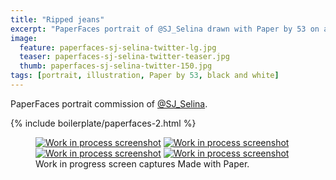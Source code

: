 ```yaml
---
title: "Ripped jeans"
excerpt: "PaperFaces portrait of @SJ_Selina drawn with Paper by 53 on an iPad."
image: 
  feature: paperfaces-sj-selina-twitter-lg.jpg
  teaser: paperfaces-sj-selina-twitter-teaser.jpg
  thumb: paperfaces-sj-selina-twitter-150.jpg
tags: [portrait, illustration, Paper by 53, black and white]
---
```


PaperFaces portrait commission of [@SJ_Selina](http://twitter.com/SJ_Selina).

{% include boilerplate/paperfaces-2.html %}

<figure class="third">
  <a href="{{ site.url }}/assets/images/paperfaces-sj-selina-process-1-lg.jpg"><img src="{{ site.url }}/assets/images/paperfaces-sj-selina-process-1-600.jpg" alt="Work in process screenshot"></a>
  <a href="{{ site.url }}/assets/images/paperfaces-sj-selina-process-2-lg.jpg"><img src="{{ site.url }}/assets/images/paperfaces-sj-selina-process-2-600.jpg" alt="Work in process screenshot"></a>
  <a href="{{ site.url }}/assets/images/paperfaces-sj-selina-process-3-lg.jpg"><img src="{{ site.url }}/assets/images/paperfaces-sj-selina-process-3-600.jpg" alt="Work in process screenshot"></a>
  <a href="{{ site.url }}/assets/images/paperfaces-sj-selina-process-4-lg.jpg"><img src="{{ site.url }}/assets/images/paperfaces-sj-selina-process-4-600.jpg" alt="Work in process screenshot"></a>
  <figcaption>Work in progress screen captures Made with Paper.</figcaption>
</figure>